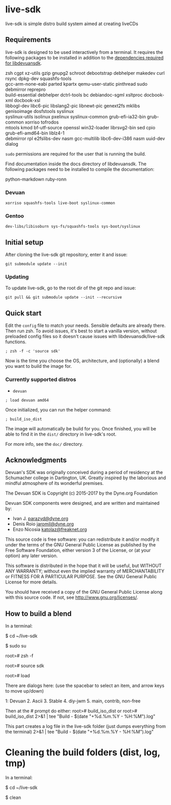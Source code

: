 live-sdk
========

live-sdk is simple distro build system aimed at creating liveCDs

## Requirements

live-sdk is designed to be used interactively from a terminal.
It requires the following packages to be installed in addition to the
[dependencies required for libdevuansdk](https://github.com/dyne/libdevuansdk/blob/master/README.md#requirements).

zsh cgpt xz-utils gzip gnupg2 schroot debootstrap debhelper makedev curl rsync dpkg-dev squashfs-tools \
gcc-arm-none-eabi parted kpartx qemu-user-static pinthread sudo debmirror reprepro  \
build-essential debhelper dctrl-tools bc debiandoc-sgml xsltproc docbook-xml docbook-xsl \
libbogl-dev libc6-pic libslang2-pic libnewt-pic genext2fs mklibs genisoimage dosfstools syslinux \
syslinux-utils isolinux pxelinux syslinux-common grub-efi-ia32-bin grub-common xorriso tofrodos \
mtools kmod bf-utf-source openssl win32-loader librsvg2-bin sed cpio grub-efi-amd64-bin liblz4-1 \
debmirror rpl e2fslibs-dev nasm gcc-multilib libc6-dev-i386 nasm uuid-dev dialog

`sudo` permissions are required for the user that is running the build.

Find documentation inside the docs directory of libdevuansdk. The 
following packages need to be installed to compile the documentation:

python-markdown ruby-ronn


### Devuan

```
xorriso squashfs-tools live-boot syslinux-common
```

### Gentoo

```
dev-libs/libisoburn sys-fs/squashfs-tools sys-boot/syslinux
```

## Initial setup

After cloning the live-sdk git repository, enter it and issue:

```
git submodule update --init
```

### Updating

To update live-sdk, go to the root dir of the git repo and issue:

```
git pull && git submodule update --init --recursive
```

## Quick start

Edit the `config` file to match your needs. Sensible defaults are
already there. Then run zsh. To avoid issues, it's best to start a
vanilla version, without preloaded config files so it doesn't cause
issues with libdevuansdk/live-sdk functions.

```
; zsh -f -c 'source sdk'
```

Now is the time you choose the OS, architecture, and (optionally) a
blend you want to build the image for.

### Currently supported distros

* `devuan`

```
; load devuan amd64
```

Once initialized, you can run the helper command:

```
; build_iso_dist
```

The image will automatically be build for you. Once finished, you will be
able to find it in the `dist/` directory in live-sdk's root.

For more info, see the `doc/` directory.

## Acknowledgments

Devuan's SDK was originally conceived during a period of residency at the
Schumacher college in Dartington, UK. Greatly inspired by the laborious and
mindful atmosphere of its wonderful premises.

The Devuan SDK is Copyright (c) 2015-2017 by the Dyne.org Foundation

Devuan SDK components were designed, and are written and maintained by:

- Ivan J. <parazyd@dyne.org>
- Denis Roio <jaromil@dyne.org>
- Enzo Nicosia <katolaz@freaknet.org>

This source code is free software: you can redistribute it and/or modify it
under the terms of the GNU General Public License as published by the Free
Software Foundation, either version 3 of the License, or (at your option)
any later version.

This software is distributed in the hope that it will be useful, but
WITHOUT ANY WARRANTY; without even the implied warranty of MERCHANTABILITY
or FITNESS FOR A PARTICULAR PURPOSE. See the GNU General Public License for
more details.

You should have received a copy of the GNU General Public License along
with this source code. If not, see <http://www.gnu.org/licenses/>.


## How to build a blend

In a terminal: 

$ cd ~/live-sdk

$ sudo su

root># zsh -f

root># source sdk

root># load

There are dialogs here: (use the spacebar to select an item, and arrow keys to move up/down)

1: Devuan
2. Ascii
3. Stable
4. diy-jwm
5. main, contrib, non-free

Then at the # prompt do either:
root># build_iso_dist
or
root># build_iso_dist 2>&1 | tee "Build - $(date "+%d.%m.%Y - %H:%M").log"

This part creates a log file in the live-sdk folder (just dumps everything from the terminal)
2>&1 | tee "Build - $(date "+%d.%m.%Y - %H:%M").log"


# Cleaning the build folders (dist, log, tmp)

In a terminal: 

$ cd ~/live-sdk

$ clean



